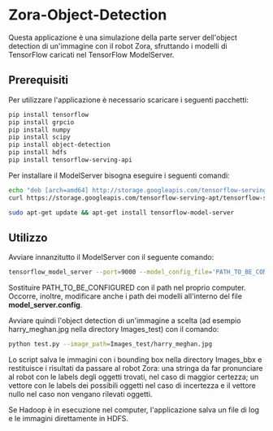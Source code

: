 # Zora-Object-Detection

Questa applicazione è una simulazione della parte server dell'object detection di un'immagine con il robot Zora, sfruttando i modelli di TensorFlow caricati nel TensorFlow ModelServer.

## Prerequisiti
Per utilizzare l'applicazione è necessario scaricare i seguenti pacchetti:
```bash
pip install tensorflow
pip install grpcio
pip install numpy
pip install scipy
pip install object-detection
pip install hdfs
pip install tensorflow-serving-api
```
Per installare il ModelServer bisogna eseguire i seguenti comandi:
```bash
echo "deb [arch=amd64] http://storage.googleapis.com/tensorflow-serving-apt stable tensorflow-model-server tensorflow-model-server-universal" | sudo tee /etc/apt/sources.list.d/tensorflow-serving.list && \
curl https://storage.googleapis.com/tensorflow-serving-apt/tensorflow-serving.release.pub.gpg | sudo apt-key add -

sudo apt-get update && apt-get install tensorflow-model-server
```

## Utilizzo

Avviare innanzitutto il ModelServer con il seguente comando:
```bash
tensorflow_model_server --port=9000 --model_config_file='PATH_TO_BE_CONFIGURED/model_server.config'
```
Sostituire PATH_TO_BE_CONFIGURED con il path nel proprio computer. Occorre, inoltre, modificare anche i path dei modelli all'interno del file **model_server.config**.

Avviare quindi l'object detection di un'immagine a scelta (ad esempio harry_meghan.jpg nella directory Images_test) con il comando:
```bash
python test.py --image_path=Images_test/harry_meghan.jpg
```
Lo script salva le immagini con i bounding box nella directory Images_bbx e restituisce i risultati da passare al robot Zora: una stringa da far pronunciare al robot con le labels degli oggetti trovati, nel caso di maggior certezza; un vettore con le labels dei possibili oggetti nel caso di incertezza e il vettore nullo nel caso non vengano rilevati oggetti.

Se Hadoop è in esecuzione nel computer, l'applicazione salva un file di log e le immagini direttamente in HDFS.
